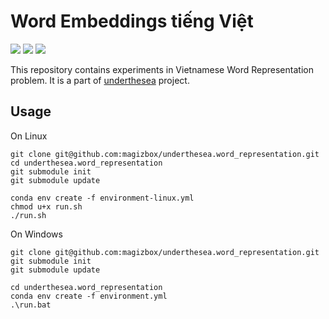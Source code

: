 # Word Embeddings tiếng Việt 

![](https://img.shields.io/badge/made%20with-%E2%9D%A4-red.svg)
![](https://img.shields.io/badge/opensource-vietnamese-blue.svg)
![](https://img.shields.io/badge/build-passing-green.svg)

This repository contains experiments in Vietnamese Word Representation problem. It is a part of [underthesea](https://github.com/magizbox/underthesea) project.

## Usage

On Linux

```
git clone git@github.com:magizbox/underthesea.word_representation.git
cd underthesea.word_representation
git submodule init
git submodule update

conda env create -f environment-linux.yml
chmod u+x run.sh
./run.sh
```

On Windows

```
git clone git@github.com:magizbox/underthesea.word_representation.git
git submodule init
git submodule update

cd underthesea.word_representation
conda env create -f environment.yml
.\run.bat
```
